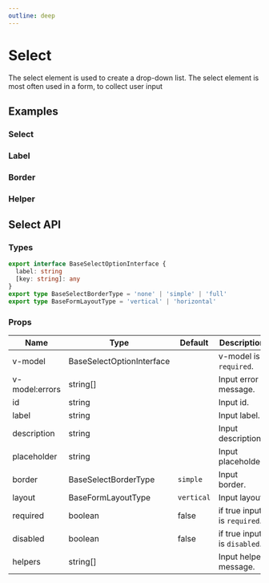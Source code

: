 ```yaml
---
outline: deep
---
```


<script setup lang="ts">
import SelectExample from './demo/select/select-example.vue'
import SelectLabel from './demo/select/select-label.vue'
import SelectBorder from './demo/select/select-border.vue'
import SelectHelper from './demo/select/select-helper.vue'
</script>

# Select

The select element is used to create a drop-down list. The select element is most often used in a form, to collect user input

## Examples

### Select

<!--@include: ./demo/select/select-example.md-->

### Label

<!--@include: ./demo/select/select-label.md-->

### Border

<!--@include: ./demo/select/select-border.md-->

### Helper

<!--@include: ./demo/select/select-helper.md-->

## Select API

### Types

```ts
export interface BaseSelectOptionInterface {
  label: string
  [key: string]: any
}
export type BaseSelectBorderType = 'none' | 'simple' | 'full'
export type BaseFormLayoutType = 'vertical' | 'horizontal'
```

### Props

| Name           | Type                      | Default    | Description                  |
|----------------|---------------------------|------------|------------------------------|
| v-model        | BaseSelectOptionInterface |            | v-model is `required`.       |
| v-model:errors | string[]                  |            | Input error message.         |
| id             | string                    |            | Input id.                    |
| label          | string                    |            | Input label.                 |
| description    | string                    |            | Input description.           |
| placeholder    | string                    |            | Input placeholder.           |
| border         | BaseSelectBorderType      | `simple`   | Input border.                |
| layout         | BaseFormLayoutType        | `vertical` | Input layout.                |
| required       | boolean                   | false      | if true input is `required`. |
| disabled       | boolean                   | false      | if true input is `disabled`. |
| helpers        | string[]                  |            | Input helper message.        |
